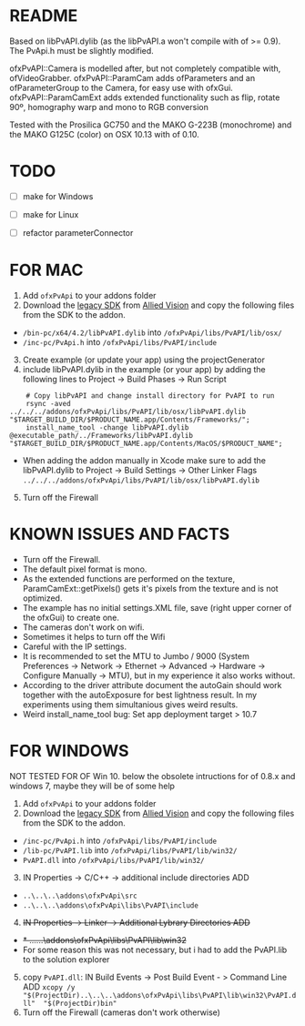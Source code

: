 # README #

Based on libPvAPI.dylib (as the libPvAPI.a won't compile with of >= 0.9).
The PvApi.h must be slightly modified.

ofxPvAPI::Camera is modelled after, but not completely compatible with, ofVideoGrabber. 
ofxPvAPI::ParamCam adds ofParameters and an ofParameterGroup to the Camera, for easy use with ofxGui.
ofxPvAPI::ParamCamExt adds extended functionality such as flip, rotate 90º,  homography warp and mono to RGB conversion

Tested with the Prosilica GC750 and the MAKO G-223B  (monochrome) and the MAKO G125C (color) on OSX 10.13 with of 0.10.

# TODO #

- [ ] make for Windows
- [ ] make for Linux
- [ ] refactor parameterConnector


# FOR MAC #

1.	Add `ofxPvApi` to your addons folder
2.	Download the [legacy SDK](https://www.alliedvision.com/fileadmin/content/software/software/PvAPI/PvAPI_1.28_OSX.tgz "PvAPI_1.28_OSX.tgz") from [Allied Vision](https://www.alliedvision.com/en/support/software-downloads.html "Software Downloads") and copy the following files from the SDK to the addon.
*	 `/bin-pc/x64/4.2/libPvAPI.dylib` into `/ofxPvApi/libs/PvAPI/lib/osx/`
*	 `/inc-pc/PvApi.h` into `/ofxPvApi/libs/PvAPI/include`
3. 	Create example (or update your app) using the projectGenerator
4.	include libPvAPI.dylib in the example (or your app) by adding the following lines to Project -> Build Phases -> Run Script
```
    # Copy libPvAPI and change install directory for PvAPI to run
    rsync -aved ../../../addons/ofxPvApi/libs/PvAPI/lib/osx/libPvAPI.dylib "$TARGET_BUILD_DIR/$PRODUCT_NAME.app/Contents/Frameworks/";
    install_name_tool -change libPvAPI.dylib @executable_path/../Frameworks/libPvAPI.dylib "$TARGET_BUILD_DIR/$PRODUCT_NAME.app/Contents/MacOS/$PRODUCT_NAME";
```
*	When adding the addon manually in Xcode make sure to add the libPvAPI.dylib to Project -> Build Settings -> Other Linker Flags `../../../addons/ofxPvApi/libs/PvAPI/lib/osx/libPvAPI.dylib`
5. 	Turn off the Firewall


# KNOWN ISSUES AND FACTS #

*	Turn off the Firewall.
*	The default pixel format is mono.
*	As the extended functions are performed on the texture, ParamCamExt::getPixels() gets it's pixels from the texture and is not optimized.
*	The example has no initial settings.XML file, save (right upper corner of the ofxGui) to create one.
*	The cameras don't work on wifi.
*	Sometimes it helps to turn off the Wifi
*	Careful with the IP settings.
*	It is recommended to set the MTU to Jumbo / 9000 (System Preferences -> Network -> Ethernet -> Advanced -> Hardware -> Configure Manually -> MTU), but in my experience it also works without.
*	According to the driver attribute document the autoGain should work together with the autoExposure for best lightness result. In my experiments using them simultanious gives weird results.
*	Weird install_name_tool bug: Set app deployment target > 10.7


# FOR WINDOWS #
NOT TESTED FOR OF Win 10. below the obsolete intructions for of 0.8.x and windows 7, maybe they will be of some help

1.	Add `ofxPvApi` to your addons folder
2.	Download the [legacy SDK](https://www.alliedvision.com/fileadmin/content/software/software/PvAPI/PvAPI_win_1.28.exe "PvAPI SDK for Windows  v1.28") from  [Allied Vision](https://www.alliedvision.com/en/support/software-downloads.html "Software Downloads") and copy the following files from the SDK to the addon.
*	`/inc-pc/PvApi.h` into `/ofxPvApi/libs/PvAPI/include`
*	`/lib-pc/PvAPI.lib` into `/ofxPvApi/libs/PvAPI/lib/win32/`
*	`PvAPI.dll` into `/ofxPvApi/libs/PvAPI/lib/win32/`
3. 	IN Properties -> C/C++ -> additional include directories ADD
*	`..\..\..\addons\ofxPvApi\src`
*	`..\..\..\addons\ofxPvApi\libs\PvAPI\include`
4.	~~IN Properties -> Linker -> Additional Lybrary Directories ADD~~
*	~~* ..\..\..\addons\ofxPvApi\libs\PvAPI\lib\win32~~
*	For some reason this was not necessary, but i had to add the PvAPI.lib to the solution explorer

5.	copy `PvAPI.dll`: IN Build Events -> Post Build Event - > Command Line ADD
	`xcopy /y "$(ProjectDir)..\..\..\addons\ofxPvApi\libs\PvAPI\lib\win32\PvAPI.dll"  "$(ProjectDir)bin"`
6.	Turn off the Firewall (cameras don't work otherwise)


